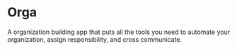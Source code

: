# Orga
A organization building app that puts all the tools you need to automate your organization, assign responsibility, and cross communicate.
